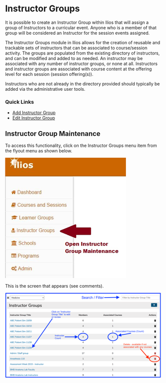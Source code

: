 # Instructor Groups

It is possible to create an Instructor Group within Ilios that will assign a group of Instructors to a curricular event. Anyone who is a member of that group will be considered an Instructor for the session events assigned.

The Instructor Groups module in Ilios allows for the creation of reusable and trackable sets of instructors that can be associated to course/session activity. The groups are populated from the existing directory of instructors, and can be modified and added to as needed. An instructor may be associated with any number of instructor groups, or none at all. Instructors and instructor groups are associated with course content at the offering level for each session \(session offering\(s\)\).

Instructors who are not already in the directory provided should typically be added via the administrative user tools.

### Quick Links

* [Add Instructor Group](https://iliosproject.gitbook.io/ilios-user-guide/instructor-groups/add-instructor-group)
* [Edit Instructor Group](https://iliosproject.gitbook.io/ilios-user-guide/instructor-groups/edit-instructor-group)

## Instructor Group Maintenance

To access this functionality, click on the Instructor Groups menu item from the flyout menu as shown below.

![](../.gitbook/assets/instructor_groups_1.jpg)

This is the screen that appears \(see comments\).

![](../.gitbook/assets/inst_grp_1.png)

